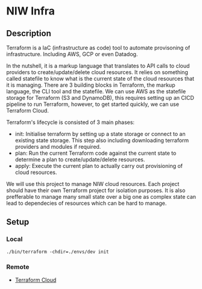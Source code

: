 # NIW Infra

## Description

Terraform is a IaC (infrastructure as code) tool to automate provisoning of
infrastructure. Including AWS, GCP or even Datadog.

In the nutshell, it is a markup language that translates to API calls to cloud
providers to create/update/delete cloud resources. It relies on something called
statefile to know what is the current state of the cloud resources that it is
managing. There are 3 building blocks in Terraform, the markup language, the CLI
tool and the statefile. We can use AWS as the statefile storage for Terraform
(S3 and DynamoDB), this requires setting up an CICD pipeline to run Terraform,
however, to get started quickly, we can use Terraform Cloud.

Terraform's lifecycle is consisted of 3 main phases: 

* init: Initialise terraform by setting up a state storage or connect to
an existing state storage. This step also including downloading terraform
providers and modules if required.
* plan: Run the current Terraform code against the current state to 
determine a plan to create/update/delete resources.
* apply: Execute the current plan to actually carry out provisioning of 
cloud resources.

We will use this project to manage NIW cloud resources. Each project should have
their own Terraform project for isolation purposes. It is also prefferable to
manage many small state over a big one as complex state can lead to dependecies
of resources which can be hard to manage.

## Setup

### Local

`./bin/terraform -chdir=./envs/dev init`

### Remote

- [Terraform Cloud](https://app.terraform.io/app)